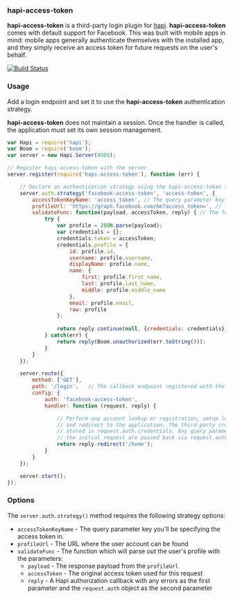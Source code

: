 ### **hapi-access-token**

**hapi-access-token** is a third-party login plugin for [hapi](https://github.com/spumko/hapi). **hapi-access-token** comes with default support for Facebook. This was built with mobile apps in mind: mobile apps generally authenticate themselves with the installed app, and they simply receive an access token for future requests on the user's behalf. 

[![Build Status](https://secure.travis-ci.org/yoitsro/hapi-access-token.png)](http://travis-ci.org/yoitsro/hapi-access-token)

### Usage

Add a login endpoint and set it to use the **hapi-access-token** authentication strategy. 

**hapi-access-token** does not maintain a session. Once the handler is called, the application must set its own session management.

```javascript
var Hapi = require('hapi');
var Boom = require('boom');
var server = new Hapi.Server(8000);

// Register hapi-access-token with the server
server.register(require('hapi-access-token'), function (err) {

    // Declare an authentication strategy using the hapi-access-token scheme
    server.auth.strategy('facebook-access-token', 'access-token', {
        accessTokenKeyName: 'access_token', // The query parameter key you'll be specifying the access token in,
        profileUrl: 'https://graph.facebook.com/me?access_token=', // The url to get the user's profile,
        validateFunc: function(payload, accessToken, reply) { // The function which will extract the user profile and set it as the request's credentials
            try {
                var profile = JSON.parse(payload);
                var credentials = {};
                credentials.token = accessToken;
                credentials.profile = {
                    id: profile.id,
                    username: profile.username,
                    displayName: profile.name,
                    name: {
                        first: profile.first_name,
                        last: profile.last_name,
                        middle: profile.middle_name
                    },
                    email: profile.email,
                    raw: profile
                };
        
                return reply.continue(null, {credentials: credentials});
            } catch(err) {
                return reply(Boom.unauthorized(err.toString()));
            }
        }
    });

    server.route({
        method: ['GET'],
        path: '/login',   // The callback endpoint registered with the provider
        config: {
            auth: 'facebook-access-token',
            handler: function (request, reply) {

                // Perform any account lookup or registration, setup local session,
                // and redirect to the application. The third-party credentials are
                // stored in request.auth.credentials. Any query parameters from
                // the initial request are passed back via request.auth.credentials.query.
                return reply.redirect('/home');
            }
        }
    });

    server.start();
});
```

### Options

The `server.auth.strategy()` method requires the following strategy options:
- `accessTokenKeyName` - The query parameter key you'll be specifying the access token in.
- `profileUrl` - The URL where the user account can be found
- `validateFunc` - The function which will parse out the user's profile with the parameters:
  - `payload` - The response payload from the `profileUrl`
  - `accessToken` - The original access token used for this request
  - `reply` - A Hapi authorization callback with any errors as the first parameter and the `request.auth` object as the second parameter
